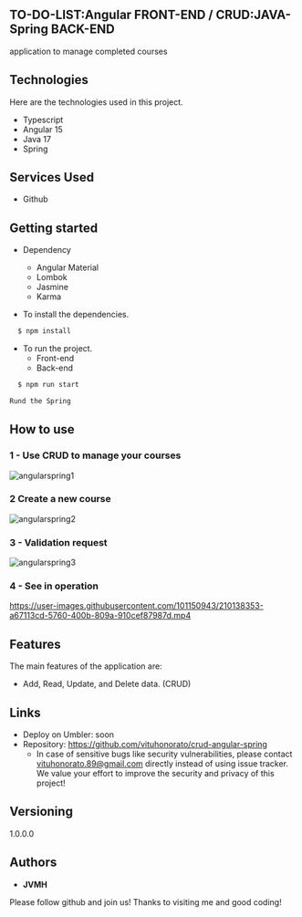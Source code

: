 

## TO-DO-LIST:Angular FRONT-END / CRUD:JAVA-Spring BACK-END
application to manage completed courses


## Technologies 

Here are the technologies used in this project.

* Typescript
* Angular 15 
* Java 17
* Spring



## Services Used

* Github





## Getting started

* Dependency
  - Angular Material
  - Lombok
  - Jasmine
  - Karma
 
  
  
* To install the dependencies.
```bash
  $ npm install
  ```
  
* To run the project.
    - Front-end
    - Back-end
```bash
  $ npm run start
  ```
     
  ```bash
  Rund the Spring
  
  ```
## How to use

### 1 - Use CRUD to manage your courses  

![angularspring1](https://user-images.githubusercontent.com/101150943/210138189-82f7f05b-5d43-43af-bd13-125390704cc9.jpg)


### 2 Create a new course

![angularspring2](https://user-images.githubusercontent.com/101150943/210138207-e4daf60b-b65b-4822-b2c6-04acfad806db.jpg)

### 3 - Validation request

![angularspring3](https://user-images.githubusercontent.com/101150943/210138240-4d101b5a-0c10-4bfe-b5e1-8cc55f9d3090.jpg)

### 4 - See in operation

https://user-images.githubusercontent.com/101150943/210138353-a67113cd-5760-400b-809a-910cef87987d.mp4


## Features

The main features of the application are:

 - Add, Read, Update, and Delete data. (CRUD)
 
  


## Links
  - Deploy on Umbler: soon
  - Repository: https://github.com/vituhonorato/crud-angular-spring
    - In case of sensitive bugs like security vulnerabilities, please contact
      vituhonorato.89@gmail.com directly instead of using issue tracker. We value your effort
      to improve the security and privacy of this project!

  ## Versioning

  1.0.0.0


  ## Authors

  * **JVMH** 

  Please follow github and join us!
  Thanks to visiting me and good coding!
